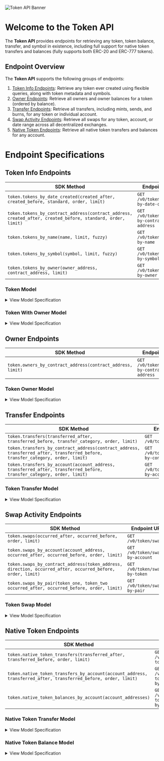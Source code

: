![Token API Banner](https://files.readme.io/a8b9223-TRSP_DocBanner_Token_1.png)

# Welcome to the Token API

The **Token API** provides endpoints for retrieving any token, token balance, transfer, and symbol in existence, including full support for native token transfers and balances (fully supports both ERC-20 and ERC-777 tokens).

## Endpoint Overview

The **Token API** supports the following groups of endpoints:

1. [Token Info Endpoints](https://github.com/TransposeData/transpose-python-sdk/blob/main/docs/token.md#Token-Info-Endpoints): Retrieve any token ever created using flexible queries, along with token metadata and symbols.
2. [Owner Endpoints](https://github.com/TransposeData/transpose-python-sdk/blob/main/docs/token.md#Owner-Endpoints): Retrieve all owners and owner balances for a token (ordered by balance).
3. [Transfer Endpoints](https://github.com/TransposeData/transpose-python-sdk/blob/main/docs/token.md#Transfer-Endpoints): Retrieve all transfers, including mints, sends, and burns, for any token or individual account.
4. [Swap Activity Endpoints](https://github.com/TransposeData/transpose-python-sdk/blob/main/docs/token.md#Swap-Activity-Endpoints): Retrieve all swaps for any token, account, or date range across all decentralized exchanges.
5. [Native Token Endpoints](https://github.com/TransposeData/transpose-python-sdk/blob/main/docs/token.md#Native-Token-Endpoints): Retrieve all native token transfers and balances for any account.

# Endpoint Specifications

## Token Info Endpoints

| SDK Method                                                                                                  | Endpoint URL                               | Returns                |
| ----------------------------------------------------------------------------------------------------------- | ------------------------------------------ | ---------------------- |
| `token.tokens_by_date_created(created_after, created_before, standard, order, limit)`                       | `GET /v0/token/tokens-by-date-created`     | `List[Token]`          |
| `token.tokens_by_contract_address(contract_address, created_after, created_before, standard, order, limit)` | `GET /v0/token/tokens-by-contract-address` | `List[Token]`          |
| `token.tokens_by_name(name, limit, fuzzy)`                                                                  | `GET /v0/token/tokens-by-name`             | `List[Token]`          |
| `token.tokens_by_symbol(symbol, limit, fuzzy)`                                                              | `GET /v0/token/tokens-by-symbol`           | `List[Token]`          |
| `token.tokens_by_owner(owner_address, contract_address, limit)`                                             | `GET /v0/token/tokens-by-owner`            | `List[TokenWithOwner]` |

### Token Model

<details>
<summary>View Model Specification</summary>

The **Token Model** represents a single NFT token. The **Token Model** follows the following structure:

| Name              | Description                                                                                        | Type        |
| ----------------- | -------------------------------------------------------------------------------------------------- | ----------- |
| contract_address  | Contract address of the token                                                                      | `string`    |
| name              | Name of the token                                                                                  | `string`    |
| symbol            | Symbol of the token                                                                                | `string`    |
| decimals          | The number of decimals used by the token in user representations.                                  | `integer`   |
| created_timestamp | The token's timestamp of creation (in ISO-8601 format).                                            | `date-time` |
| standard          | The standard of the token (ERC-20 or ERC-777).                                                     | `string`    |
| supply            | The token's total supply (tokens minted minus tokens burned).                                      | `integer`   |
| external_url      | The token's website URL.                                                                           | `string`    |
| image_url         | The token's icon image URL.                                                                        | `string`    |
| twitter_username  | The token's Twitter username.                                                                      | `string`    |
| telegram_url      | The token's Telegram URL.                                                                          | `string`    |
| discord_url       | The token's Discord URL.                                                                           | `string`    |
| whitepaper_url    | The token's whitepaper URL.                                                                        | `string`    |
| last_refreshed    | The timestamp at which the token was last refreshed by the Transpose backend (in ISO-8601 format). | `date-time` |

</details>

### Token With Owner Model

<details>
<summary>View Model Specification</summary>

The **Token With Owner Model** represents a single token with included ownership data (i.e. the owner account and owner's balance). The **Token With Owner Model** follows the following structure:

| Name              | Description                                                                                        | Type        |
| ----------------- | -------------------------------------------------------------------------------------------------- | ----------- |
| contract_address  | Contract address of the token                                                                      | `string`    |
| name              | Name of the token                                                                                  | `string`    |
| symbol            | Symbol of the token                                                                                | `string`    |
| decimals          | The number of decimals used by the token in user representations.                                  | `integer`   |
| created_timestamp | The token's timestamp of creation (in ISO-8601 format).                                            | `date-time` |
| standard          | The standard of the token (ERC-20 or ERC-777).                                                     | `string`    |
| supply            | The token's total supply (tokens minted minus tokens burned).                                      | `integer`   |
| external_url      | The token's website URL.                                                                           | `string`    |
| image_url         | The token's icon image URL.                                                                        | `string`    |
| twitter_username  | The token's Twitter username.                                                                      | `string`    |
| telegram_url      | The token's Telegram URL.                                                                          | `string`    |
| discord_url       | The token's Discord URL.                                                                           | `string`    |
| whitepaper_url    | The token's whitepaper URL.                                                                        | `string`    |
| last_refreshed    | The timestamp at which the token was last refreshed by the Transpose backend (in ISO-8601 format). | `date-time` |
| owner             | The owner's account address.                                                                       | `string`    |
| balance           | The owner's balance of the token.                                                                  | `integer`   |

</details>

## Owner Endpoints

| SDK Method                                                  | Endpoint URL                               | Returns            |
| ----------------------------------------------------------- | ------------------------------------------ | ------------------ |
| `token.owners_by_contract_address(contract_address, limit)` | `GET /v0/token/owners-by-contract-address` | `List[TokenOwner]` |

### Token Owner Model

<details>
<summary>View Model Specification</summary>

The **Token Owner Model** represents a single token owner. The **Token Owner Model** follows the following structure:

| Name             | Description                        | Type      |
| ---------------- | ---------------------------------- | --------- |
| contract_address | Contract address of the token.     | `string`  |
| owner            | The address of the owner.          | `string`  |
| balance          | The owner's balance for the token. | `integer` |

</details>

## Transfer Endpoints

| SDK Method                                                                                                                      | Endpoint URL                                  | Returns               |
| ------------------------------------------------------------------------------------------------------------------------------- | --------------------------------------------- | --------------------- |
| `token.transfers(transferred_after, transferred_before, transfer_category, order, limit)`                                       | `GET /v0/token/transfers`                     | `List[TokenTransfer]` |
| `token.transfers_by_contract_address(contract_address, transferred_after, transferred_before, transfer_category, order, limit)` | `GET /v0/token/transfers-by-contract-address` | `List[TokenTransfer]` |
| `token.transfers_by_account(account_address, transferred_after, transferred_before, transfer_category, order, limit)`           | `GET /v0/token/transfers-by-account`          | `List[TokenTransfer]` |

### Token Transfer Model

<details>
<summary>View Model Specification</summary>

The **Token Transfer Model** represents a single token transfer. The **Token Transfer Model** follows the following structure:

| Name             | Description                                                            | Type        |
| ---------------- | ---------------------------------------------------------------------- | ----------- |
| contract_address | Contract address of the token.                                         | `string`    |
| block_number     | The block number at which the transfer occurred.                       | `integer`   |
| log_index        | The log index at which the transfer occurred.                          | `integer`   |
| transaction_hash | The transaction hash at which the transfer occurred.                   | `string`    |
| timestamp        | The timestamp of the transfer (in ISO-8601 format).                    | `date-time` |
| category         | The category of the ENS name transfer (one of `mint`, `send`, `burn`). | `string`    |
| operator         | The address of the operator that performed the transfer.               | `string`    |
| from             | The address of the sender.                                             | `string`    |
| to               | The address of the receiver.                                           | `string`    |
| quantity         | The quantity of tokens transferred.                                    | `integer`   |

</details>

## Swap Activity Endpoints

| SDK Method                                                                                      | Endpoint URL                     | Returns      |
| ----------------------------------------------------------------------------------------------- | -------------------------------- | ------------ |
| `token.swaps(occurred_after, occurred_before, order, limit)`                                    | `GET /v0/token/swaps`            | `List[Swap]` |
| `token.swaps_by_account(account_address, occurred_after, occurred_before, order, limit)`        | `GET /v0/token/swaps-by-account` | `List[Swap]` |
| `token.swaps_by_contract_address(token_address, direction, occurred_after, occurred_before, order, limit)` | `GET /v0/token/swaps-by-token`   | `List[Swap]` |
| `token.swaps_by_pair(token_one, token_two occurred_after, occurred_before, order, limit)`       | `GET /v0/token/swaps-by-pair`    | `List[Swap]` |

### Token Swap Model

<details>
<summary>View Model Specification</summary>

The **Token Swap Model** represents a single token swap. The **Token Swap Model** follows the following structure:

| Name                  | Description                                                                                     | Type        |
| --------------------- | ----------------------------------------------------------------------------------------------- | ----------- |
| pair_contract_address | Contract address of the token pair, if applicable.                                              | `string`    |
| from_token            | Contract address of the token swapped from.                                                     | `string`    |
| to_token              | Contract address of the token swapped to.                                                       | `string`    |
| block_number          | The block number at which the swap occurred.                                                    | `integer`   |
| log_index             | The log index at which the swap occurred.                                                       | `integer`   |
| transaction_hash      | The transaction hash at which the swap occurred.                                                | `string`    |
| timestamp             | The timestamp of the swap (in ISO-8601 format).                                                 | `date-time` |
| exchange_name         | The name of the exchange that hosted the token swap.                                            | `string`    |
| contract_version      | The version of the exchange contract that hosted the token swap.                                | `string`    |
| quantity_in           | The amount of tokens the swapper put into the swap.                                             | `integer`   |
| quantity_out          | The amount of tokens that the swapper received from the swap                                    | `integer`   |
| effective_price       | The effective price of `to_token` denominated in `from_token` (`quantity_out` / `quantity_in`). | `number`    |
| sender                | The address of the sender (may be a router contract address).                                   | `string`    |
| origin                | The address of the originator of the swap transaction.                                          | `string`    |

</details>

## Native Token Endpoints

| SDK Method                                                                                                      | Endpoint URL                                      | Returns                     |
| --------------------------------------------------------------------------------------------------------------- | ------------------------------------------------- | --------------------------- |
| `token.native_token_transfers(transferred_after, transferred_before, order, limit)`                             | `GET /v0/token/native-token-transfers`            | `List[NativeTokenTransfer]` |
| `token.native_token_transfers_by_account(account_address, transferred_after, transferred_before, order, limit)` | `GET /v0/token/native-token-transfers-by-account` | `List[NativeTokenTransfer]` |
| `token.native_token_balances_by_account(account_addresses)`                                                     | `GET /v0/token/native-token-balances-by-account`  | `List[NativeTokenBalance]`  |

### Native Token Transfer Model

<details>
<summary>View Model Specification</summary>

The **Native Token Transfer Model** represents a single native token transfer. The **Native Token Transfer Model** follows the following structure:

| Name             | Description                                                                 | Type        |
| ---------------- | --------------------------------------------------------------------------- | ----------- |
| block_number     | The block number at which the transfer occurred.                            | `integer`   |
| activity_id      | A sequential ID to identify the correct ordering of native token transfers. | `integer`   |
| transaction_hash | The transaction hash at which the transfer occurred.                        | `string`    |
| timestamp        | The timestamp of the transfer (in ISO-8601 format).                         | `date-time` |
| category         | The category of the ENS name transfer (one of `mint`, `send`, `burn`).      | `string`    |
| operator         | The address of the operator that performed the transfer.                    | `string`    |
| from             | The address of the sender.                                                  | `string`    |
| to               | The address of the receiver.                                                | `string`    |
| quantity         | The quantity of tokens transferred.                                         | `integer`   |

</details>

### Native Token Balance Model

<details>
<summary>View Model Specification</summary>

The **Native Token Balance Model** represents an account's native token (Ether) balance. The **Native Token Balance Model** follows the following structure:

| Name            | Description                         | Type      |
| --------------- | ----------------------------------- | --------- |
| account_address | The account address.                | `string`  |
| balance         | The account's native token balance. | `integer` |

</details>
